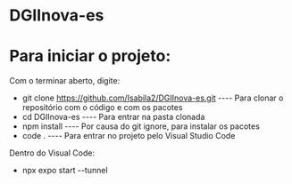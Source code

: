 # DGIInova-es

# Para iniciar o projeto:
Com o terminar aberto, digite:

- git clone https://github.com/Isabila2/DGIInova-es.git ---- Para clonar o repositório com o código e com os pacotes
- cd DGIInova-es ---- Para entrar na pasta clonada
- npm install ---- Por causa do git ignore, para instalar os pacotes
- code . ---- Para entrar no projeto pelo Visual Studio Code

Dentro do Visual Code:
- npx expo start --tunnel
  
